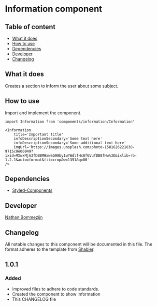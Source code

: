 # Information component

## Table of content
- [What it does](#what-it-does)
- [How to use](#How-to-use)
- [Dependencies](#Dependencies)
- [Developer](#Developer)
- [Changelog](#Changelog)


## What it does
Creates a section to inform the user about some subject.

## How to use
Import and implement the component.
```JS
import Information from 'components/information/Information'

<Information
    title='Important title'
    infoDescriptionSecondary='Some text here'
    infoDescriptionSecondary='Some additional text here'
    imgUrl='https://images.unsplash.com/photo-1581626221838-9715c0e06049?ixid=MXwxMjA3fDB8MHxwaG90by1wYWdlfHx8fGVufDB8fHw%3D&ixlib=rb-1.2.1&auto=format&fit=crop&w=1351&q=80'
/>
```

## Dependencies
* [Styled-Components](https://styled-components.com/)


## Developer
[Nathan Bommezijn](github.com/dewarian)

## Changelog

All notable changes to this component will be documented in this file.
The format adheres to the template from [Shabier](github.com/sjagoori).

## 1.0.1

### Added
- Improved files to adhere to code standards.
- Created the component to show information
- This CHANGELOG file